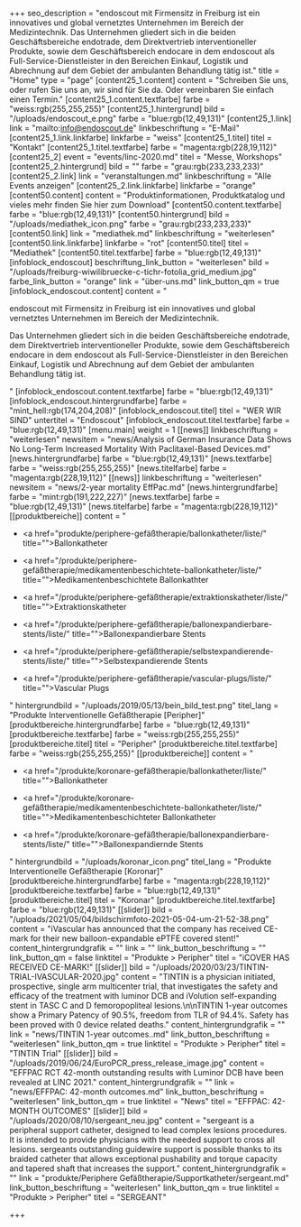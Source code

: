 +++
seo_description = "endoscout  mit Firmensitz in Freiburg ist ein innovatives und global vernetztes Unternehmen im Bereich der Medizintechnik.  Das Unternehmen gliedert sich in die beiden Geschäftsbereiche endotrade, dem Direktvertrieb interventioneller Produkte, sowie dem Geschäftsbereich endocare in dem endoscout als Full-Service-Dienstleister in den Bereichen Einkauf, Logistik und Abrechnung auf dem Gebiet der ambulanten Behandlung tätig ist."
title = "Home"
type = "page"
[content25_1.content]
content = "Schreiben Sie uns, oder rufen Sie uns an, wir sind für Sie da. Oder vereinbaren Sie einfach einen Termin."
[content25_1.content.textfarbe]
farbe = "weiss:rgb(255,255,255)"
[content25_1.hintergrund]
bild = "/uploads/endoscout_e.png"
farbe = "blue:rgb(12,49,131)"
[content25_1.link]
link = "mailto:info@endoscout.de"
linkbeschriftung = "E-Mail"
[content25_1.link.linkfarbe]
linkfarbe = "weiss"
[content25_1.titel]
titel = "Kontakt"
[content25_1.titel.textfarbe]
farbe = "magenta:rgb(228,19,112)"
[content25_2]
event = "events/linc-2020.md"
titel = "Messe, Workshops"
[content25_2.hintergrund]
bild = ""
farbe = "grau:rgb(233,233,233)"
[content25_2.link]
link = "veranstaltungen.md"
linkbeschriftung = "Alle Events anzeigen"
[content25_2.link.linkfarbe]
linkfarbe = "orange"
[content50.content]
content = "Produktinformationen, Produktkatalog und vieles mehr finden Sie hier zum Download"
[content50.content.textfarbe]
farbe = "blue:rgb(12,49,131)"
[content50.hintergrund]
bild = "/uploads/mediathek_icon.png"
farbe = "grau:rgb(233,233,233)"
[content50.link]
link = "mediathek.md"
linkbeschriftung = "weiterlesen"
[content50.link.linkfarbe]
linkfarbe = "rot"
[content50.titel]
titel = "Mediathek"
[content50.titel.textfarbe]
farbe = "blue:rgb(12,49,131)"
[infoblock_endoscout]
beschriftung_link_button = "weiterlesen"
bild = "/uploads/freiburg-wiwilibruecke-c-tichr-fotolia_grid_medium.jpg"
farbe_link_button = "orange"
link = "über-uns.md"
link_button_qm = true
[infoblock_endoscout.content]
content = "<p>endoscout mit Firmensitz in Freiburg ist ein innovatives und global vernetztes Unternehmen im Bereich der Medizintechnik.</p><p>Das Unternehmen gliedert sich in die beiden Geschäftsbereiche endotrade, dem Direktvertrieb interventioneller Produkte, sowie dem Geschäftsbereich endocare in dem endoscout als Full-Service-Dienstleister in den Bereichen Einkauf, Logistik und Abrechnung auf dem Gebiet der ambulanten Behandlung tätig ist.</p>"
[infoblock_endoscout.content.textfarbe]
farbe = "blue:rgb(12,49,131)"
[infoblock_endoscout.hintergrundfarbe]
farbe = "mint_hell:rgb(174,204,208)"
[infoblock_endoscout.titel]
titel = "WER WIR SIND"
untertitel = "Endoscout"
[infoblock_endoscout.titel.textfarbe]
farbe = "blue:rgb(12,49,131)"
[menu.main]
weight = 1
[[news]]
linkbeschriftung = "weiterlesen"
newsitem = "news/Analysis of German Insurance Data Shows No Long-Term Increased Mortality With Paclitaxel-Based Devices.md"
[news.hintergrundfarbe]
farbe = "blue:rgb(12,49,131)"
[news.textfarbe]
farbe = "weiss:rgb(255,255,255)"
[news.titelfarbe]
farbe = "magenta:rgb(228,19,112)"
[[news]]
linkbeschriftung = "weiterlesen"
newsitem = "news/2-year mortality EffPac.md"
[news.hintergrundfarbe]
farbe = "mint:rgb(191,222,227)"
[news.textfarbe]
farbe = "blue:rgb(12,49,131)"
[news.titelfarbe]
farbe = "magenta:rgb(228,19,112)"
[[produktbereiche]]
content = "<ul><li><p><a href=\"produkte/periphere-gefäßtherapie/ballonkatheter/liste/\" title=\"\">Ballonkatheter</a></p></li><li><p><a href=\"/produkte/periphere-gefäßtherapie/medikamentenbeschichtete-ballonkatheter/liste/\" title=\"\">Medikamentenbeschichtete Ballonkathter</a></p></li><li><p><a href=\"/produkte/periphere-gefäßtherapie/extraktionskatheter/liste/\" title=\"\">Extraktionskatheter</a></p></li><li><p><a href=\"/produkte/periphere-gefäßtherapie/ballonexpandierbare-stents/liste/\" title=\"\">Ballonexpandierbare Stents</a></p></li><li><p><a href=\"/produkte/periphere-gefäßtherapie/selbstexpandierende-stents/liste/\" title=\"\">Selbstexpandierende Stents</a></p></li><li><p><a href=\"/produkte/periphere-gefäßtherapie/vascular-plugs/liste/\" title=\"\">Vascular Plugs</a></p></li></ul>"
hintergrundbild = "/uploads/2019/05/13/bein_bild_test.png"
titel_lang = "Produkte Interventionelle Gefäßtherapie [Peripher]"
[produktbereiche.hintergrundfarbe]
farbe = "blue:rgb(12,49,131)"
[produktbereiche.textfarbe]
farbe = "weiss:rgb(255,255,255)"
[produktbereiche.titel]
titel = "Peripher"
[produktbereiche.titel.textfarbe]
farbe = "weiss:rgb(255,255,255)"
[[produktbereiche]]
content = "<ul><li><p><a href=\"/produkte/koronare-gefäßtherapie/ballonkatheter/liste/\" title=\"\">Ballonkatheter</a></p></li><li><p><a href=\"/produkte/koronare-gefäßtherapie/medikamentenbeschichtete-ballonkatheter/liste/\" title=\"\">Medikamentenbeschichteter Ballonkatheter</a></p></li><li><p><a href=\"/produkte/koronare-gefäßtherapie/ballonexpandierbare-stents/liste/\" title=\"\">Ballonexpandiernde Stents</a></p></li></ul>"
hintergrundbild = "/uploads/koronar_icon.png"
titel_lang = "Produkte Interventionelle Gefäßtherapie [Koronar]"
[produktbereiche.hintergrundfarbe]
farbe = "magenta:rgb(228,19,112)"
[produktbereiche.textfarbe]
farbe = "blue:rgb(12,49,131)"
[produktbereiche.titel]
titel = "Koronar"
[produktbereiche.titel.textfarbe]
farbe = "blue:rgb(12,49,131)"
[[slider]]
bild = "/uploads/2021/05/04/bildschirmfoto-2021-05-04-um-21-52-38.png"
content = "iVascular has announced that the company has received CE-mark for their new balloon-expandable ePTFE covered stent!"
content_hintergrundgrafik = ""
link = ""
link_button_beschriftung = ""
link_button_qm = false
linktitel = "Produkte > Peripher"
titel = "iCOVER HAS RECEIVED CE-MARK!"
[[slider]]
bild = "/uploads/2020/03/23/TINTIN-TRIAL-IVASCULAR-2020.jpg"
content = "TINTIN is a physician initiated, prospective, single arm multicenter trial, that investigates the safety and efficacy of the treatment with luminor DCB and iVolution self-expanding stent in TASC C and D femoropopliteal lesions.\n\nTINTIN 1-year outcomes show a Primary Patency of 90.5%, freedom from TLR of 94.4%. Safety has been proved with 0 device related deaths."
content_hintergrundgrafik = ""
link = "news/TINTIN 1-year outcomes..md"
link_button_beschriftung = "weiterlesen"
link_button_qm = true
linktitel = "Produkte > Peripher"
titel = "TINTIN Trial"
[[slider]]
bild = "/uploads/2019/06/24/EuroPCR_press_release_image.jpg"
content = "EFFPAC RCT 42-month outstanding results with Luminor DCB have been revealed at LINC 2021."
content_hintergrundgrafik = ""
link = "news/EFFPAC: 42-month outcomes.md"
link_button_beschriftung = "weiterlesen"
link_button_qm = true
linktitel = "News"
titel = "EFFPAC: 42-MONTH OUTCOMES"
[[slider]]
bild = "/uploads/2020/08/10/sergeant_neu.jpg"
content = "sergeant is a peripheral support catheter, designed to lead complex lesions procedures. It is intended to provide physicians with the needed support to cross all lesions. sergeants outstanding guidewire support is possible thanks to its braided catheter that allows exceptional pushability and torque capacity and tapered shaft that increases the support."
content_hintergrundgrafik = ""
link = "produkte/Periphere Gefäßtherapie/Supportkatheter/sergeant.md"
link_button_beschriftung = "weiterlesen"
link_button_qm = true
linktitel = "Produkte > Peripher"
titel = "SERGEANT"

+++
